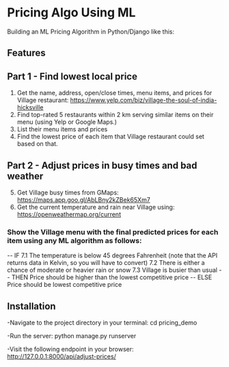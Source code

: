 # Pricing Algo Using ML

Building an ML Pricing Algorithm in Python/Django like this:

## Features


## Part 1 - Find lowest local price
1. Get the name, address, open/close times, menu items, and prices for Village restaurant:   https://www.yelp.com/biz/village-the-soul-of-india-hicksville
2. Find top-rated 5 restaurants within 2 km serving similar items on their menu (using Yelp or Google Maps.)
3. List their menu items and prices
4. Find the lowest price of each item that Village restaurant could set based on that.

##  Part 2 - Adjust prices in busy times and bad weather
5. Get Village busy times from GMaps:  https://maps.app.goo.gl/AbLBny2kZBek65Xm7
6. Get the current temperature and rain near Village using:  https://openweathermap.org/current

### Show the Village menu with the final predicted prices for each item using any ML algorithm as follows:

-- IF
7.1 The temperature is below 45 degrees Fahrenheit (note that the API returns data in Kelvin, so you will have to convert)
7.2 There is either a chance of moderate or heavier rain or snow
7.3 Village is busier than usual
-- THEN
Price should be higher than the lowest competitive price
-- ELSE
Price should be lowest competitive price

## Installation
-Navigate to the project directory in your terminal:
     cd pricing_demo

-Run the server: python manage.py runserver 

 -Visit the following endpoint in your browser: http://127.0.0.1:8000/api/adjust-prices/
